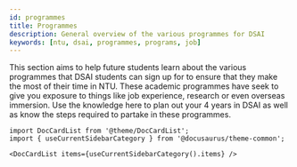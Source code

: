 ```yaml
---
id: programmes
title: Programmes
description: General overview of the various programmes for DSAI
keywords: [ntu, dsai, programmes, programs, job]
---
```


This section aims to help future students learn about the various programmes that DSAI students can sign up for to ensure that they make the most of their time in NTU. These academic programmes have seek to give you exposure to things like job experience, research or even overseas immersion. Use the knowledge here to plan out your 4 years in DSAI as well as know the steps required to partake in these programmes.

```mdx-code-block
import DocCardList from '@theme/DocCardList';
import { useCurrentSidebarCategory } from '@docusaurus/theme-common';

<DocCardList items={useCurrentSidebarCategory().items} />
```
